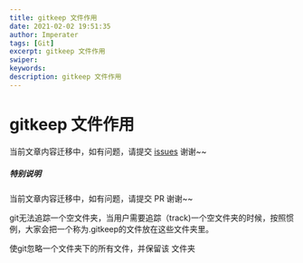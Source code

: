 ```yaml
---
title: gitkeep 文件作用
date: 2021-02-02 19:51:35
author: Imperater
tags: [Git]
excerpt: gitkeep 文件作用
swiper:
keywords:
description: gitkeep 文件作用
---
```


# gitkeep 文件作用

当前文章内容迁移中，如有问题，请提交 [issues](https://github.com/Starrier/starrier.github.io/issues) 谢谢~~


##### **特别说明**

当前文章内容迁移中，如有问题，请提交 PR 谢谢~~

git无法追踪一个空文件夹，当用户需要追踪（track)一个空文件夹的时候，按照惯例，大家会把一个称为.gitkeep的文件放在这些文件夹里。

使git忽略一个文件夹下的所有文件，并保留该 文件夹
